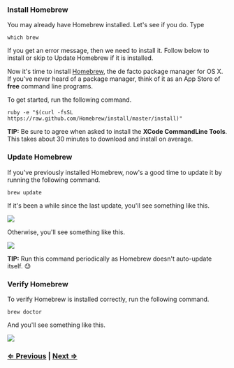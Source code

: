 ### Install Homebrew

You may already have Homebrew installed. Let's see if you do. Type

```
which brew
```

If you get an error message, then we need to install it. Follow below to install or skip to Update Homebrew if it is installed.

Now it's time to install [Homebrew](http://brew.sh/), the de facto package manager for OS X. If you've never heard of a package manager, think of it as an App Store of **free** command line programs.

To get started, run the following command.

```
ruby -e "$(curl -fsSL https://raw.github.com/Homebrew/install/master/install)"
```

**TIP:** Be sure to agree when asked to install the **XCode CommandLine Tools**. This takes about 30 minutes to download and install on average.


### Update Homebrew

If you've previously installed Homebrew, now's a good time to update it by running the following command.

```
brew update
```

If it's been a while since the last update, you'll see something like this.

![](https://i.imgur.com/OCAX71o.png)

Otherwise, you'll see something like this.

![](https://i.imgur.com/JPB9Gnn.png)

**TIP:** Run this command periodically as Homebrew doesn't auto-update itself. :sweat:


### Verify Homebrew

To verify Homebrew is installed correctly, run the following command.

```
brew doctor
```

And you'll see something like this.

![](https://i.imgur.com/DWfdE3D.png)


### [⇐ Previous](1_terminal.md) | [Next ⇒](3_sublime_text.md)
